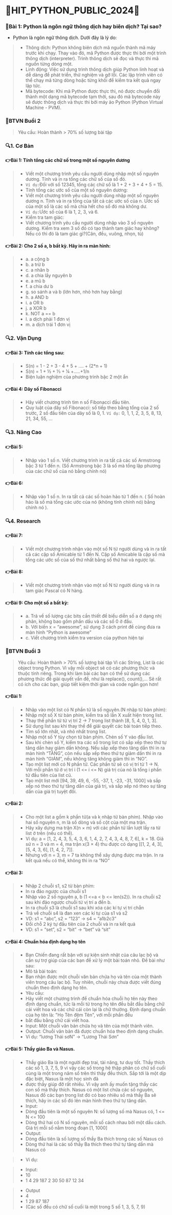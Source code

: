 # 👑HIT_PYTHON_PUBLIC_2024👑

### 📌Bài 1: Python là ngôn ngữ thông dịch hay biên dịch? Tại sao?
- Python là ngôn ngữ thông dịch. Dưới đây là lý do:

> - Thông dịch: Python không biên dịch mã nguồn thành mã máy trước khi chạy. Thay vào đó, mã Python được thực thi bởi một trình thông dịch (interpreter). Trình thông dịch sẽ đọc và thực thi mã nguồn từng dòng một.
> - Linh động: Việc sử dụng trình thông dịch giúp Python linh hoạt và dễ dàng để phát triển, thử nghiệm và gỡ lỗi. Các lập trình viên có thể chạy mã từng dòng hoặc từng khối để kiểm tra kết quả ngay lập tức.
> - Mã bytecode: Khi mã Python được thực thi, nó được chuyển đổi thành một dạng mã bytecode tạm thời, sau đó mã bytecode này sẽ được thông dịch và thực thi bởi máy ảo Python (Python Virtual Machine - PVM).
### 📌BTVN Buổi 2
> Yêu cầu: Hoàn thành > 70% số lượng bài tập

### 🔍1.  Cơ Bản
#### 👉Bài 1: Tính tổng các chữ số trong một số nguyên dương
> - Viết một chương trình yêu cầu người dùng nhập một số nguyên dương. Tính và in ra tổng các chữ số của số đó.
> - `Ví dụ:`Đối với số 12345, tổng các chữ số là 1 + 2 + 3 + 4 + 5 = 15.
> - Tính tổng các ước số của một số nguyên dương:
> - Viết một chương trình yêu cầu người dùng nhập một số nguyên dương n. Tính và in ra tổng của tất cả các ước số của n. Ước số của một số là các số mà chia hết cho số đó mà không dư.
> - `Ví dụ:`Ước số của 6 là 1, 2, 3, và 6.
> - Kiểm tra tam giác:
> - Viết chương trình yêu cầu người dùng nhập vào 3 số nguyên dương. Kiểm tra xem 3 số đó có tạo thành tam giác hay không? Nếu có thì đó là tam giác gì?(Cân, đều, vuông, nhọn, tù)
#### 👉Bài 2:  Cho 2 số a, b bất kỳ. Hãy in ra màn hình:
> - a.    a cộng b
> - b.    a trừ b
> - c.    a nhân b
> - d.    a chia lấy nguyên b
> - e.    a mũ b
> - f.     a chia dư b
> - g.    so sánh a và b (lớn hơn, nhỏ hơn hay bằng)
> - h.    a AND b
> - i.     a OR b
> - j.     a XOR b
> - k.   NOT a == b
> - l.    a dịch phải 1 đơn vị
> - m.  a dịch trái 1 đơn vị

### 🔍2. Vận Dụng 
#### 👉Bài 3: Tính các tổng sau:
> - S(n) = 1 - 2 + 3 - 4 + 5 + .... + (2*n + 1)
> - S(n) = 1 + ½ + ⅓ + ¼ +.....+1/n
> - Biện luận nghiệm của phương trình bậc 2 một ẩn
#### 👉Bài 4:  Dãy số Fibonacci
> - Hãy viết chương trình tìm n số Fibonacci đầu tiên.
> - Quy luật của dãy số Fibonacci: số tiếp theo bằng tổng của 2 số trước, 2 số đầu tiên của dãy số là 0, 1. `Ví dụ:` 0, 1, 1, 2, 3, 5, 8, 13, 21, 34, 55, ...

### 🔍3.  Nâng Cao <Research>
#### 👉Bài 5: 
> - Nhập vào 1 số n. Viết chương trình in ra tất cả các số Armstrong bậc 3 từ 1 đến n. (Số Armstrong bậc 3 là số mà tổng lập phương của các chữ số của nó bằng chính nó)
#### 👉Bài 6: 
> - Nhập vào 1 số n. In ra tất cả các số hoàn hảo từ 1 đến n. ( Số hoàn hảo là số mà tổng các ước của nó (không tính chính nó) bằng chính nó ).

### 🔍4.  Research 
#### 👉Bài 7: 
> - Viết một chương trình nhận vào một số N từ người dùng và in ra tất cả các cặp số Amicable từ 1 đến N. Cặp số Amicable là cặp số mà tổng các ước số của số thứ nhất bằng số thứ hai và ngược lại.
#### 👉Bài 8: 
> - Viết một chương trình nhận vào một số N từ người dùng và in ra tam giác Pascal có N hàng.
#### 👉Bài 9: Cho một số a bất kỳ:
> - a. Trả về số lượng các bits cần thiết để biểu diễn số a ở dạng nhị phân, không bao gồm phần dấu và các số 0 ở đầu.
> - b. Với biến x = “awesome”, sử dụng 3 cách print để cùng đưa ra màn hình “Python is awesome”
> - c. Viết chương trình kiểm tra version của python hiện tại
### 📌BTVN Buổi 3
> Yêu cầu: Hoàn thành > 70% số lượng bài tập
Vì các String, List là các object trong Python. Vì vậy mỗi object sẽ có các phương thức và thuộc tính riêng. Trong khi làm bài các bạn có thể sử dụng các phương thức để giải quyết vấn đề,  như là replace(), count(),... Sẽ rất có ích cho các bạn, giúp tiết kiệm thời gian và code ngắn gọn hơn!
#### 👉Bài 1:
> - Nhập vào một list có N phần tử là số nguyên.(N nhập từ bàn phím):
> - Nhập một số X từ bàn phím, kiểm tra số lần X xuất hiện trong list.
> - Thay thế phần tử từ vị trí 2 -> 7 trong list thành [8, 5, 4, 0, 1, 3].
> - Sử dụng list sau khi thay thế để giải quyết các bài toán tiếp theo.
> - Tìm số lớn nhất, và nhỏ nhất trong list.
> - Nhập một số Y tùy chọn từ bàn phím. Chèn số Y vào đầu list.
> - Sau khi chèn số Y, kiểm tra các số trong list có sắp xếp theo thứ tự tăng dần hay giảm dần không. Nếu sắp xếp theo tăng dần thì in ra màn hình “TĂNG”, còn nếu sắp xếp theo thứ tự giảm dần thì in ra màn hình “GIÁM”, nếu không tăng không giảm thì in “NO”.
> - Tạo một list mới có N phần tử. Các phần tử sẽ có vị trí từ 1 -> N. Với mỗi phần tử ở vị trí i (1 <= i <= N) giá trị của nó là tổng i phần tử đầu tiên của list cũ.
> - Tạo một list mới [94, 39, 49, 6, -55, -37, 1, -23, -31, 1000] và sắp xếp nó theo thứ tự tăng dần của giá trị, và sắp xếp nó theo sự tăng dần của giá trị tuyệt đối.

#### 👉Bài 2:
> - Cho một list a gồm k phần tử(a và k nhập từ bàn phím). Nhập vào hai số nguyên n, m là số dòng và số cột của một ma trận.
> - Hãy xây dựng ma trận X(n × m) với các phần tử lần lượt lấy ra từ list ở trên (nếu có thể).
> - Ví dụ: a = [1, 2, 4, 3, 5, 4, 3, 6, 1, 4, 2, 7, 4, 3, 4, 8, 7, 6], k = 18. Giả sử n = 3 và m = 4, ma trận x(3 × 4) thu được có dạng [[1, 2, 4, 3], [5, 4, 3, 6], [1, 4, 2, 7]].
> - Nhưng với n = 3, m = 7 ta không thể xây dựng được ma trận. In ra kết quả nếu có thể, không thì in ra “NO”

#### 👉Bài 3: 
> - Nhập 2 chuỗi s1, s2 từ bàn phím:
> - In ra đảo ngược của chuỗi s1
> - Nhập vào 2 số nguyên a, b (1 <=a < b <= len(s2)). In ra chuỗi s2 sau khi đảo ngược chuỗi từ vị trí a đến b.
> - In ra chuỗi s3 là chuỗi s1 sau khi xóa các kí tự vị trí chẵn
> - Trả về chuỗi s4 là đan xen các kí tự của s1 và s2
> - VD: s1 = “abc”, s2 = “123” -> s4 = “a1b2c3”
> - Đổi chỗ 2 ký tự đầu tiên của 2 chuỗi và in ra kết quả
> - VD: s1 = “set”, s2 = “bit” -> “bet” và “sit”

#### 👉Bài 4: Chuẩn hóa định dạng họ tên
> - Bạn Chiến đang rất bận với sự kiện sinh nhật của câu lạc bộ và cần sự trợ giúp của các bạn để xử lý một bài toán nhỏ. Đề bài như sau:
> - Mô tả bài toán:
> - Bạn nhận được một chuỗi văn bản chứa họ và tên của một thành viên trong câu lạc bộ. Tuy nhiên, chuỗi này chưa được viết đúng chuẩn theo định dạng họ tên.
> - Yêu cầu:
> - Hãy viết một chương trình để chuẩn hóa chuỗi họ tên này theo định dạng chuẩn, tức là mỗi từ trong họ tên đều bắt đầu bằng chữ cái viết hoa và các chữ cái còn lại là chữ thường. Định dạng chuẩn của họ tên là: "Họ Tên đệm Tên", với mỗi phần đều
> - bắt đầu bằng chữ cái viết hoa.
> - Input: Một chuỗi văn bản chứa họ và tên của một thành viên.
> - Output: Chuỗi văn bản đã được chuẩn hóa theo định dạng chuẩn.
> - Ví dụ: “lương Thái         sơN” -> “Lương Thái Sơn”

#### 👉Bài 5: Thầy giáo Ba và Nasus.	
> - Thầy giáo Ba là một người đẹp trai, tài năng, tư duy tốt. Thầy thích các số 1, 3, 7, 5, 9 vì vậy các số trong hệ thập phân có chữ số cuối cùng  là một trong năm số trên thì thầy đều thích. Sắp tới là một dịp đặc biệt, Nasus là một học sinh đã
> - được thầy giúp đỡ rất nhiều. Vì vậy anh ấy muốn tặng thầy các con số mà thầy thích. Nasus có một list chứa các số nguyên, Nasus đố các bạn trong list đó có bao nhiêu số mà thầy Ba sẽ thích, hãy in các số đó lên màn hình theo thứ tự tăng dần.
> - Input:
> - Dòng đầu tiên là một số nguyên N: số lượng số mà Nasus có, 1 <= N <= 100
> - Dòng thứ hai có N số nguyên, mỗi số cách nhau bởi một dấu cách. Giá trị mỗi số nằm trong đoạn [1, 1000]
> - Output: 
> - Dòng đầu tiên là số lượng số thầy Ba thích trong các số Nasus có
> - Dòng thứ hai là các số thầy Ba thích theo thứ tự tăng dần mà Nasus có

> - Ví dụ:

> - Input:
> - 10
> - 1 4 29 187 2 30 50 87 12 34

> - Output
> - 4
> - 1 29 87 187
> - (Các số đều có chữ số cuối là một trong 5 số 1, 3, 5, 7, 9)


